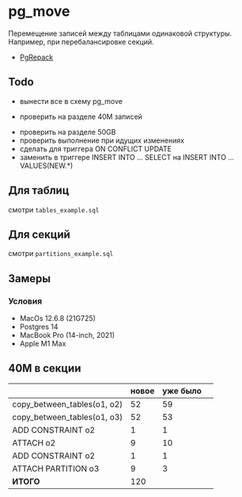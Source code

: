 # pg_move

Перемещение записей между таблицами одинаковой структуры.  
Например, при перебалансировке секций.

- [PgRepack](https://github.com/reorg/pg_repack/blob/master/lib/pg_repack.sql.in)

## Todo

- вынести все в схему pg_move

+ проверить на разделе 40M записей

- проверить на разделе 50GB
- проверить выполнение при идущих изменениях
- сделать для триггера ON CONFLICT UPDATE
- заменить в триггере INSERT INTO ... SELECT на INSERT INTO ... VALUES(NEW.*)

## Для таблиц

смотри `tables_example.sql`

## Для секций

смотри `partitions_example.sql`

## Замеры

### Условия

- MacOs 12.6.8 (21G725)
- Postgres 14
- MacBook Pro (14-inch, 2021)
- Apple M1 Max

## 40М в секции

|                             | новое | уже было |     |
|-----------------------------|-------|----------|-----|
| copy_between_tables(o1, o2) | 52    | 59       |     |
| copy_between_tables(o1, o3) | 52    | 53       |     |
| ADD CONSTRAINT o2           | 1     | 1        |     |
| ATTACH o2                   | 9     | 10       |     |  
| ADD CONSTRAINT o2           | 1     | 1        |     |
| ATTACH PARTITION o3         | 9     | 3        |     |
| **ИТОГО**                   | 120   |          |     |
